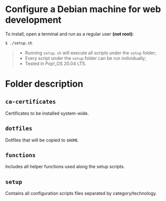 # Configure a Debian machine for web development

To install, open a terminal and run as a regular user **(not root)**:

```bash
$ ./setup.sh
```

> - Running `setup.sh` will execute all scripts under the `setup` folder;
> - Every script under the `setup` folder can be run individually;
> - Tested in Pop!_OS 20.04 LTS.

# Folder description

## `ca-certificates`

Certificates to be installed system-wide.

## `dotfiles`

Dotfiles that will be copied to `$HOME`.

## `functions`

Includes all helper functions used along the setup scripts.

## `setup`

Contains all configuration scripts files separated by category/technology.
